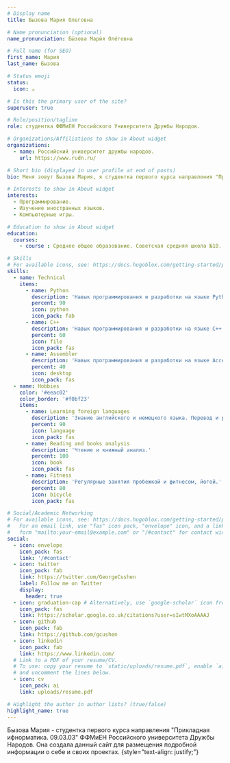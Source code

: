 ```yaml
---
# Display name
title: Бызова Мария Олеговна

# Name pronunciation (optional)
name_pronunciation: Бы́зова Мари́я Оле́говна

# Full name (for SEO)
first_name: Мария
last_name: Бызова

# Status emoji
status:
  icon: ☕️

# Is this the primary user of the site?
superuser: true

# Role/position/tagline
role: студентка ФФМиЕН Российского Университета Дружбы Народов.

# Organizations/Affiliations to show in About widget
organizations:
  - name: Российский университет дружбы народов.
    url: https://www.rudn.ru/

# Short bio (displayed in user profile at end of posts)
bio: Меня зовут Бызова Мария, я студентка первого курса направления "Прикладная ифнорматика. 09.03.03" ФФМиЕН Российского университета Дружбы Народов. 

# Interests to show in About widget
interests:
  - Программирование. 
  - Изучение иностранных языков.
  - Компьютерные игры. 

# Education to show in About widget
education:
  courses:
    - course : Среднее общее образование. Советская средняя школа №10.

# Skills
# For available icons, see: https://docs.hugoblox.com/getting-started/page-builder/#icons
skills:
  - name: Technical
    items:
      - name: Python
        description: 'Навык программирования и разработки на языке Python.'
        percent: 90
        icon: python
        icon_pack: fab
      - name: C++
        description: 'Навык программирования и разработки на языке С++.'
        percent: 60
        icon: file
        icon_pack: fas
      - name: Assembler
        description: 'Навык программирования и разработки на языке Ассемблер.'
        percent: 40
        icon: desktop
        icon_pack: fas
  - name: Hobbies
    color: '#eeac02'
    color_border: '#f0bf23'
    items:
      - name: Learning foreign languages
        description: 'Знание английского и немецкого языка. Перевод и реферирование общественно-политических текстов.'
        percent: 90
        icon: language
        icon_pack: fas
      - name: Reading and books analysis
        description: 'Чтение и книжный анализ.'
        percent: 100
        icon: book
        icon_pack: fas
      - name: Fitness
        description: 'Регулярные занятия пробежкой и фитнесом, йогой.'
        percent: 80
        icon: bicycle
        icon_pack: fas

# Social/Academic Networking
# For available icons, see: https://docs.hugoblox.com/getting-started/page-builder/#icons
#   For an email link, use "fas" icon pack, "envelope" icon, and a link in the
#   form "mailto:your-email@example.com" or "/#contact" for contact widget.
social:
  - icon: envelope
    icon_pack: fas
    link: '/#contact'
  - icon: twitter
    icon_pack: fab
    link: https://twitter.com/GeorgeCushen
    label: Follow me on Twitter
    display:
      header: true
  - icon: graduation-cap # Alternatively, use `google-scholar` icon from `ai` icon pack
    icon_pack: fas
    link: https://scholar.google.co.uk/citations?user=sIwtMXoAAAAJ
  - icon: github
    icon_pack: fab
    link: https://github.com/gcushen
  - icon: linkedin
    icon_pack: fab
    link: https://www.linkedin.com/
  # Link to a PDF of your resume/CV.
  # To use: copy your resume to `static/uploads/resume.pdf`, enable `ai` icons in `params.yaml`,
  # and uncomment the lines below.
  - icon: cv
    icon_pack: ai
    link: uploads/resume.pdf

# Highlight the author in author lists? (true/false)
highlight_name: true
---
```


Бызова Мария - студентка первого курса направления "Прикладная ифнорматика. 09.03.03" ФФМиЕН Российского университета Дружбы Народов. Она создала данный сайт для размещения подробной информации о себе и своих проектах. 
{style="text-align: justify;"}
